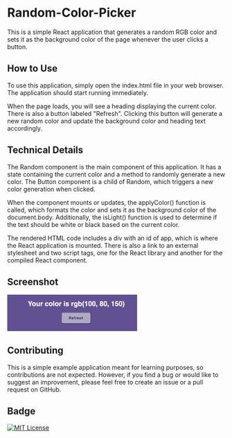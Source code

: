 # Random-Color-Picker

This is a simple React application that generates a random RGB color and sets it as the background color of the page whenever the user clicks a button.

## How to Use

To use this application, simply open the index.html file in your web browser. The application should start running immediately.

When the page loads, you will see a heading displaying the current color. There is also a button labeled "Refresh". Clicking this button will generate a new random color and update the background color and heading text accordingly.


## Technical Details

The Random component is the main component of this application. It has a state containing the current color and a method to randomly generate a new color. The Button component is a child of Random, which triggers a new color generation when clicked.

When the component mounts or updates, the applyColor() function is called, which formats the color and sets it as the background color of the document.body. Additionally, the isLight() function is used to determine if the text should be white or black based on the current color.

The rendered HTML code includes a div with an id of app, which is where the React application is mounted. There is also a link to an external stylesheet and two script tags, one for the React library and another for the compiled React component.

## Screenshot

<img src="images/page.png" width="300" />

## Contributing

This is a simple example application meant for learning purposes, so contributions are not expected. However, if you find a bug or would like to suggest an improvement, please feel free to create an issue or a pull request on GitHub.

## Badge

[![MIT License](https://img.shields.io/badge/License-MIT-green.svg)](https://choosealicense.com/licenses/mit/)
